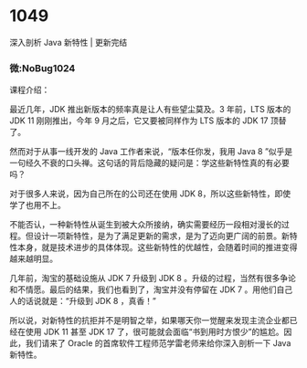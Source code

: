 # 1049
深入剖析 Java 新特性 | 更新完结
### 微:NoBug1024 


课程介绍：

最近几年，JDK 推出新版本的频率真是让人有些望尘莫及。3 年前，LTS 版本的 JDK 11 刚刚推出，今年 9 月之后，它又要被同样作为 LTS 版本的 JDK 17 顶替了。

然而对于从事一线开发的 Java 工作者来说，“版本任你发，我用 Java 8 ”似乎是一句经久不衰的口头禅。这句话的背后隐藏的疑问是：学这些新特性真的有必要吗？

对于很多人来说，因为自己所在的公司还在使用 JDK 8，所以这些新特性，即使学了也用不上。

不能否认，一种新特性从诞生到被大众所接纳，确实需要经历一段相对漫长的过程。但设计一项新特性，是为了满足更新的需求，是为了迈向更广阔的前景。新特性本身，就是技术进步的具体体现。这些新特性的优越性，会随着时间的推进变得越来越明显。

几年前，淘宝的基础设施从 JDK 7 升级到 JDK 8 。升级的过程，当然有很多争论和不情愿。最后的结果，我们也看到了，淘宝并没有停留在 JDK 7 。用他们自己人的话说就是：“升级到 JDK 8 ，真香！”

所以说，对新特性的抗拒并不是明智之举，如果哪天你一觉醒来发现主流企业都已经在使用 JDK 11 甚至 JDK 17 了，很可能就会面临“书到用时方恨少”的尴尬。因此，我们请来了 Oracle 的首席软件工程师范学雷老师来给你深入剖析一下 Java 新特性。
